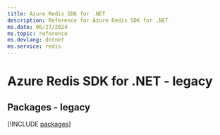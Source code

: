 ```yaml
---
title: Azure Redis SDK for .NET
description: Reference for Azure Redis SDK for .NET
ms.date: 06/27/2024
ms.topic: reference
ms.devlang: dotnet
ms.service: redis
---
```

# Azure Redis SDK for .NET - legacy
## Packages - legacy
[!INCLUDE [packages](redis-index.md)]